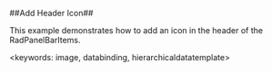 ﻿##Add Header Icon##

This example demonstrates how to add an icon in the header of the RadPanelBarItems.

<keywords: image, databinding, hierarchicaldatatemplate>